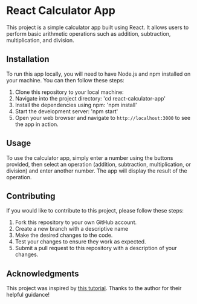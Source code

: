 # React Calculator App

This project is a simple calculator app built using React. It allows users to perform basic arithmetic operations such as addition, subtraction, multiplication, and division.

## Installation

To run this app locally, you will need to have Node.js and npm installed on your machine. You can then follow these steps:

1. Clone this repository to your local machine:
2. Navigate into the project directory: 'cd react-calculator-app'
3. Install the dependencies using npm: 'npm install'
4. Start the development server: 'npm start'
5. Open your web browser and navigate to `http://localhost:3000` to see the app in action.

## Usage

To use the calculator app, simply enter a number using the buttons provided, then select an operation (addition, subtraction, multiplication, or division) and enter another number. The app will display the result of the operation.

## Contributing

If you would like to contribute to this project, please follow these steps:

1. Fork this repository to your own GitHub account.
2. Create a new branch with a descriptive name
3. Make the desired changes to the code.
4. Test your changes to ensure they work as expected.
5. Submit a pull request to this repository with a description of your changes.

## Acknowledgments

This project was inspired by [this tutorial](https://www.google.com). Thanks to the author for their helpful guidance!
